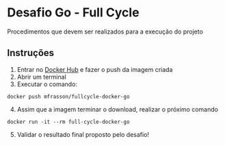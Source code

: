 # Desafio Go - Full Cycle
Procedimentos que devem ser realizados para a execução do projeto

## Instruções
1. Entrar no [Docker Hub](https://hub.docker.com/repository/docker/mfrasson/fullcycle-docker-go/general) e fazer o push da imagem criada
2. Abrir um terminal 
3. Executar o comando:
```
docker push mfrasson/fullcycle-docker-go
```
4. Assim que a imagem terminar o download, realizar o próximo comando
```
docker run -it --rm full-cycle-docker-go 
```
5. Validar o resultado final proposto pelo desafio!
